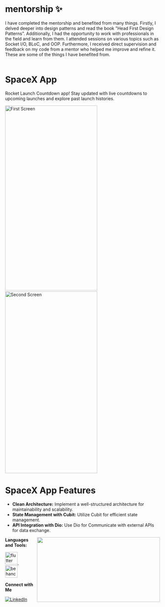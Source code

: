 # mentorship ✨
<p align="left">
  I have completed the mentorship and benefited from many things. Firstly, I delved deeper into design patterns and read the book "Head First Design Patterns". Additionally, I had the opportunity to work with professionals in the field and learn from them. I attended sessions on various topics such as Socket I/O, BLoC, and OOP. Furthermore, I received direct supervision and feedback on my code from a mentor who helped me improve and refine it. These are some of the things I have benefited from.
  <br><br>
</p>

  <h1>SpaceX App</h1>
  <p>Rocket Launch Countdown app! Stay updated with live countdowns to upcoming launches and explore past launch histories.</p>
<div class="image-row">
        <img src="https://i.pinimg.com/736x/0a/00/da/0a00da604162a8488ab6a3df47212e1c.jpg" alt="First Screen" width="300" height="600">
  &nbsp;&nbsp;&nbsp;&nbsp;
        <img src="https://i.pinimg.com/736x/54/ef/7b/54ef7b6d98166d5a3641eb1b77b1f60c.jpg" alt="Second Screen" width="300" height="590">
    </div>


  


 <h1>SpaceX App Features</h1>
  <ul>
    <li><strong>Clean Architecture:</strong> Implement a well-structured architecture for maintainability and scalability.</li>
    <li><strong>State Management with Cubit:</strong> Utilize Cubit for efficient state management.</li>
    <li><strong>API Integration with Dio:</strong> Use Dio for Communicate with external APIs for data exchange.</li>
  </ul>
<img align='right' src="https://i.giphy.com/ZEr5tiKWdvpfYa2L9V.webp" width="400" height="210">

**Languages and Tools:**  
<p align="left"> 
  <a href="https://flutter.dev" target="_blank" rel="noreferrer">
    <img src="https://www.vectorlogo.zone/logos/flutterio/flutterio-icon.svg" alt="flutter" width="40" height="40"/> 
  </a>&nbsp;&nbsp;&nbsp;&nbsp;
  <a href="https://www.behance.net/" target="_blank" rel="noreferrer">
    <img src="https://www.svgrepo.com/show/303415/behance-2-logo.svg" alt="behance" width="40" height="40"/> 
  </a>
</p>


  
**Connect with Me**  
<div align="left">
    <a href="https://www.linkedin.com/in/eman-pe-pars-26293a220/">
        <img src="https://img.shields.io/badge/Linkedin-0077b5?style=flat&logo=linkedin" alt="LinkedIn" />
    </a>
</div>

<br/>
